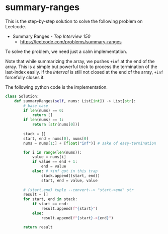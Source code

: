 # summary-ranges
This is the step-by-step solution to solve the following problem on Leetcode.

* Summary Ranges - *Top Interview 150*
  * https://leetcode.com/problems/summary-ranges

To solve the problem, we need just a calm implementation.

Note that while summarizing the array, we pushes `+inf` at the end of the array. This is a simple but powerful trick to process the termination of the last-index easily. If the *interval* is still not closed at the end of the array, `+inf` forcefully closes it.

The following python code is the implementation.

```python
class Solution:
    def summaryRanges(self, nums: List[int]) -> List[str]:
        # base case
        if len(nums) == 0:
            return []
        if len(nums) == 1:
            return [str(nums[0])]
        
        stack = []
        start, end = nums[0], nums[0]
        nums = nums[1:] + [float("inf")] # sake of easy-termination

        for i in range(len(nums)):
            value = nums[i]
            if value == end + 1:
                end = value
            else: # +inf got in this trap
                stack.append((start, end))
                start, end = value, value
        
        # (start,end) tuple --convert--> "start->end" str
        result = []
        for start, end in stack:
            if start == end:
                result.append(f"{start}")
            else:
                result.append(f"{start}->{end}")

        return result
```
